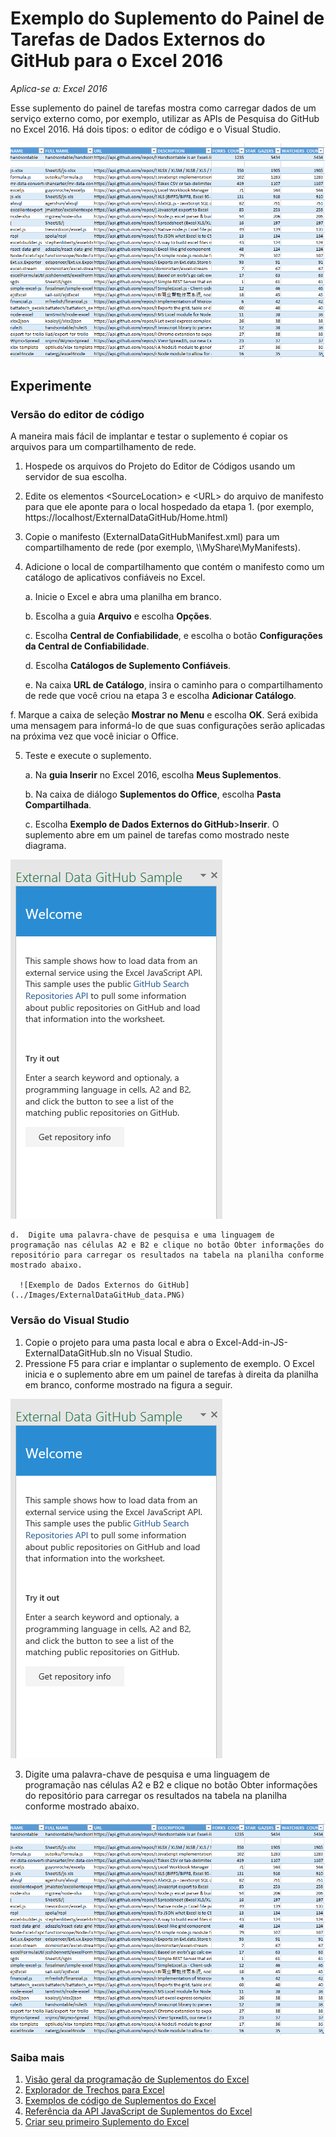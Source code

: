 # <a name="external-data-from-github-task-pane-add-in-sample-for-excel-2016"></a>Exemplo do Suplemento do Painel de Tarefas de Dados Externos do GitHub para o Excel 2016

_Aplica-se a: Excel 2016_

Esse suplemento do painel de tarefas mostra como carregar dados de um serviço externo como, por exemplo, utilizar as APIs de Pesquisa do GitHub no Excel 2016. Há dois tipos: o editor de código e o Visual Studio.

![Amostra de GitHub de Dados Externos](../Images/ExternalDataGitHub_data.PNG)

## <a name="try-it-out"></a>Experimente
### <a name="code-editor-version"></a>Versão do editor de código

A maneira mais fácil de implantar e testar o suplemento é copiar os arquivos para um compartilhamento de rede.

1.  Hospede os arquivos do Projeto do Editor de Códigos usando um servidor de sua escolha.
2.  Edite os elementos \<SourceLocation\> e \<URL\> do arquivo de manifesto para que ele aponte para o local hospedado da etapa 1. (por exemplo, https://localhost/ExternalDataGitHub/Home.html)
3.  Copie o manifesto (ExternalDataGitHubManifest.xml) para um compartilhamento de rede (por exemplo, \\\MyShare\MyManifests).
4.  Adicione o local de compartilhamento que contém o manifesto como um catálogo de aplicativos confiáveis no Excel.

    a.  Inicie o Excel e abra uma planilha em branco.

    b.  Escolha a guia **Arquivo** e escolha **Opções**.

    c.  Escolha **Central de Confiabilidade**, e escolha o botão **Configurações da Central de Confiabilidade**.

    d.  Escolha **Catálogos de Suplemento Confiáveis**.

    e.  Na caixa **URL de Catálogo**, insira o caminho para o compartilhamento de rede que você criou na etapa 3 e escolha **Adicionar Catálogo**.

   f.  Marque a caixa de seleção **Mostrar no Menu** e escolha **OK**. Será exibida uma mensagem para informá-lo de que suas configurações serão aplicadas na próxima vez que você iniciar o Office.

5.  Teste e execute o suplemento.

    a.  Na **guia Inserir** no Excel 2016, escolha **Meus Suplementos**.

    b.  Na caixa de diálogo **Suplementos do Office**, escolha **Pasta Compartilhada**.

    c.  Escolha **Exemplo de Dados Externos do GitHub**>**Inserir**. O suplemento abre em um painel de tarefas como mostrado neste diagrama.

   ![Amostra de GitHub de Dados Externos](../Images/ExternalDataGitHub_taskpane.PNG)

    d.  Digite uma palavra-chave de pesquisa e uma linguagem de programação nas células A2 e B2 e clique no botão Obter informações do repositório para carregar os resultados na tabela na planilha conforme mostrado abaixo.

      ![Exemplo de Dados Externos do GitHub](../Images/ExternalDataGitHub_data.PNG)

### <a name="visual-studio-version"></a>Versão do Visual Studio
1.  Copie o projeto para uma pasta local e abra o Excel-Add-in-JS-ExternalDataGitHub.sln no Visual Studio.
2.  Pressione F5 para criar e implantar o suplemento de exemplo. O Excel inicia e o suplemento abre em um painel de tarefas à direita da planilha em branco, conforme mostrado na figura a seguir.

  ![Amostra de GitHub de Dados Externos](../Images/ExternalDataGitHub_taskpane.PNG)

3.  Digite uma palavra-chave de pesquisa e uma linguagem de programação nas células A2 e B2 e clique no botão Obter informações do repositório para carregar os resultados na tabela na planilha conforme mostrado abaixo.

  ![Amostra de GitHub de Dados Externos](../Images/ExternalDataGitHub_data.PNG)


### <a name="learn-more"></a>Saiba mais

1.  [Visão geral da programação de Suplementos do Excel](https://github.com/OfficeDev/office-js-docs/blob/master/excel/excel-add-ins-programming-overview.md)
2.  [Explorador de Trechos para Excel](http://officesnippetexplorer.azurewebsites.net/#/snippets/excel)
3.  [Exemplos de código de Suplementos do Excel](https://github.com/OfficeDev/office-js-docs/blob/master/excel/excel-add-ins-code-samples.md)
4.  [Referência da API JavaScript de Suplementos do Excel](https://github.com/OfficeDev/office-js-docs/blob/master/excel/excel-add-ins-javascript-reference.md)
5.  [Criar seu primeiro Suplemento do Excel](https://github.com/OfficeDev/office-js-docs/blob/master/excel/build-your-first-excel-add-in.md)